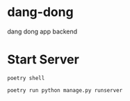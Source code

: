 # dang-dong
dang dong app backend

# Start Server

`poetry shell`

`poetry run python manage.py runserver`
